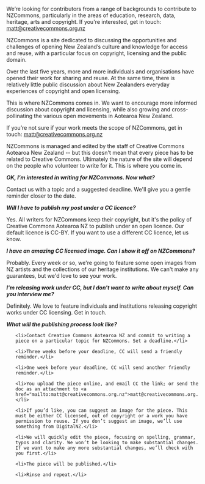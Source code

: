 <html><body><p>We’re looking for contributors from a range of backgrounds to contribute to NZCommons, particularly in the areas of education, research, data, heritage, arts and copyright. If you're interested, get in touch: <a href="mailto:matt@creativecommons.org.nz">matt@creativecommons.org.nz</a>



NZCommons is a site dedicated to discussing the opportunities and challenges of opening New Zealand’s culture and knowledge for access and reuse, with a particular focus on copyright, licensing and the public domain.



Over the last five years, more and more individuals and organisations have opened their work for sharing and reuse. At the same time, there is relatively little public discussion about New Zealanders everyday experiences of copyright and open licensing.



This is where NZCommons comes in. We want to encourage more informed discussion about copyright and licensing, while also growing and cross-pollinating the various open movements in Aotearoa New Zealand.



If you’re not sure if your work meets the scope of NZCommons, get in touch: <a href="mailto:matt@creativecommons.org.nz">matt@creativecommons.org.nz</a>



NZCommons is managed and edited by the staff of Creative Commons Aotearoa New Zealand -- but this doesn't mean that every piece has to be related to Creative Commons. Ultimately the nature of the site will depend on the people who volunteer to write for it. This is where you come in.



<b><i>OK, I’m interested in writing for NZCommons. Now what?</i></b>



Contact us with a topic and a suggested deadline. We'll give you a gentle reminder closer to the date.



<em><strong>Will I have to publish my post under a CC licence?</strong></em>



Yes. All writers for NZCommons keep their copyright, but it's the policy of Creative Commons Aotearoa NZ to publish under an open licence. Our default licence is CC-BY. If you want to use a different CC licence, let us know.



<em><strong>I have an amazing CC licensed image. Can I show it off on NZCommons?</strong></em>



Probably. Every week or so, we're going to feature some open images from NZ artists and the collections of our heritage institutions. We can't make any guarantees, but we'd love to see your work.



<em><strong>I'm releasing work under CC, but I don't want to write about myself. Can you interview me? </strong></em>



Definitely. We love to feature individuals and institutions releasing copyright works under CC licensing. Get in touch.



<b><i>What will the publishing process look like?</i></b>

</p><ol>

	<li>Contact Creative Commons Aotearoa NZ and commit to writing a piece on a particular topic for NZCommons. Set a deadline.</li>

	<li>Three weeks before your deadline, CC will send a friendly reminder.</li>

	<li>One week before your deadline, CC will send another friendly reminder.</li>

	<li>You upload the piece online, and email CC the link; or send the doc as an attachment to <a href="mailto:matt@creativecommons.org.nz">matt@creativecommons.org.nz</a></li>

	<li>If you’d like, you can suggest an image for the piece. This must be either CC licensed, out of copyright or a work you have permission to reuse. If you don’t suggest an image, we’ll use something from DigitalNZ.</li>

	<li>We will quickly edit the piece, focusing on spelling, grammar, typos and clarity. We won’t be looking to make substantial changes. If we want to make any more substantial changes, we’ll check with you first.</li>

	<li>The piece will be published.</li>

	<li>Rinse and repeat.</li>

</ol></body></html>